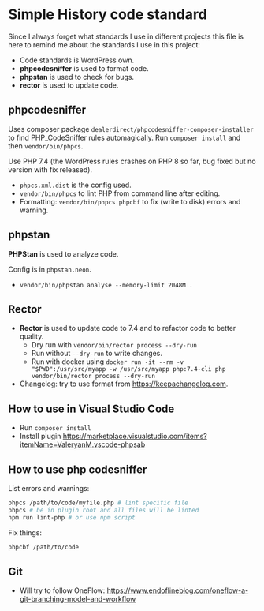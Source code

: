 # Simple History code standard

Since I always forget what standards I use in different projects this file is here to remind me about the standards I use in this project:

- Code standards is WordPress own.
- **phpcodesniffer** is used to format code.
- **phpstan** is used to check for bugs.
- **rector** is used to update code.

## phpcodesniffer

Uses composer package `dealerdirect/phpcodesniffer-composer-installer` to find PHP_CodeSniffer rules automagically. Run `composer install` and then `vendor/bin/phpcs`.

Use PHP 7.4 (the WordPress rules crashes on PHP 8 so far, bug fixed but no version with fix released).

- `phpcs.xml.dist` is the config used.
- `vendor/bin/phpcs` to lint PHP from command line after editing.
- Formatting:
  `vendor/bin/phpcs phpcbf` to fix (write to disk) errors and warning.

## phpstan

**PHPStan** is used to analyze code.

Config is in `phpstan.neon`.

- `vendor/bin/phpstan analyse --memory-limit 2048M .`

## Rector

- **Rector** is used to update code to 7.4 and to refactor code to better quality.
  - Dry run with `vendor/bin/rector process --dry-run`
  - Run without `--dry-run` to write changes.
  - Run with docker using `docker run -it --rm -v "$PWD":/usr/src/myapp -w /usr/src/myapp php:7.4-cli php vendor/bin/rector process --dry-run`
- Changelog: try to use format from https://keepachangelog.com.

## How to use in Visual Studio Code

- Run `composer install`
- Install plugin https://marketplace.visualstudio.com/items?itemName=ValeryanM.vscode-phpsab

## How to use php codesniffer

List errors and warnings:

```bash
phpcs /path/to/code/myfile.php # lint specific file
phpcs # be in plugin root and all files will be linted
npm run lint-php # or use npm script
```

Fix things:

```bash
phpcbf /path/to/code
```

## Git

- Will try to follow OneFlow:
  https://www.endoflineblog.com/oneflow-a-git-branching-model-and-workflow
